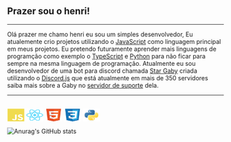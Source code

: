## Prazer sou o henri!
<hr>
<p>Olá prazer me chamo henri eu sou um simples desenvolvedor,
Eu atualemente crio projetos utilizando o <a href="https://developer.mozilla.org/pt-BR/docs/Web/JavaScript">JavaScript</a> como linguagem principal em meus projetos.
Eu pretendo futuramente aprender mais linguagens de programção como exemplo o  <a href="https://www.typescriptlang.org/">TypeScript</a> e  <a href="https://www.python.org/">Python</a> para não ficar para sempre na mesma linguagem de programação.
Atualmente eu sou desenvolvedor de uma bot para discord chamada  <a href="https://discord.com/application-directory/1108562673899143168">Star Gaby</a> criada utilizando o  <a href="https://discordjs.guide/#before-you-begin">Discord.js</a> que está atualmente em mais de 350 servidores saiba mais sobre a Gaby no  <a href="https://discord.com/invite/533XETUMgp">servidor de suporte</a> dela.</p>
<hr>
<div style="display: inline_block"><br>
  <img align="center" alt="Rafa-Js" height="30" width="40" src="https://raw.githubusercontent.com/devicons/devicon/master/icons/javascript/javascript-plain.svg">
  <img align="center" alt="Rafa-React" height="30" width="40" src="https://raw.githubusercontent.com/devicons/devicon/master/icons/react/react-original.svg">
  <img align="center" alt="Rafa-HTML" height="30" width="40" src="https://raw.githubusercontent.com/devicons/devicon/master/icons/html5/html5-original.svg">
  <img align="center" alt="Rafa-CSS" height="30" width="40" src="https://raw.githubusercontent.com/devicons/devicon/master/icons/css3/css3-original.svg">
  <img align="center" alt="Rafa-Python" height="30" width="40" src="https://raw.githubusercontent.com/devicons/devicon/master/icons/python/python-original.svg">
</div>

![Anurag's GitHub stats](https://github-readme-stats.vercel.app/api?username=eohenri&show_icons=true)


